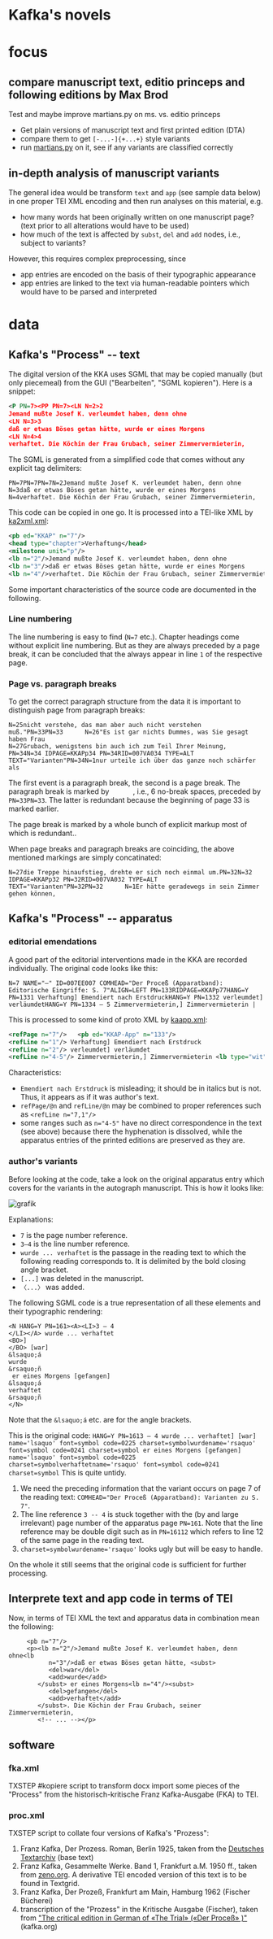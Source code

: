 Kafka's novels
=====
# focus

## compare manuscript text, editio princeps and following editions by Max Brod
Test and maybe improve martians.py on ms. vs. editio princeps
* Get plain versions of manuscript text and first printed edition (DTA)
* compare them to get `[-...-]{+...+}` style variants
* run [martians.py](https://github.com/dh-trier/martian/blob/master/collation/martians.py) on it, see if any variants are classified correctly

## in-depth analysis of manuscript variants
The general idea would be transform `text` and `app` (see sample data below) in one proper TEI XML encoding and then run analyses on this material, e.g.
* how many words hat been originally written on one manuscript page? (text prior to all alterations would have to be used)
* how much of the text is affected by `subst`, `del` and `add` nodes, i.e., subject to variants?

However, this requires complex preprocessing, since 
* app entries are encoded on the basis of their typographic appearance 
* app entries are linked to the text via human-readable pointers which would have to be parsed and interpreted

# data

## Kafka's "Process" -- text
The digital version of the KKA uses SGML that may be copied manually (but only piecemeal) from the GUI ("Bearbeiten", "SGML kopieren"). 
Here is a snippet: 
```xml
<P PN=7><PP PN=7><LN N=2>2 
Jemand mußte Josef K. verleumdet haben, denn ohne 
<LN N=3>3 
daß er etwas Böses getan hätte, wurde er eines Morgens 
<LN N=4>4 
verhaftet. Die Köchin der Frau Grubach, seiner Zimmervermieterin,
```
The SGML is generated from a simplified code that comes without any explicit tag delimiters:
```
PN=7PN=7PN=7N=2Jemand mußte Josef K. verleumdet haben, denn ohne
N=3daß er etwas Böses getan hätte, wurde er eines Morgens
N=4verhaftet. Die Köchin der Frau Grubach, seiner Zimmervermieterin,
```
This code can be copied in one go. It is processed into a TEI-like XML by [ka2xml.xml](ka2xml.xml):

```xml
<pb ed="KKAP" n="7"/>
<head type="chapter">Verhaftung</head>
<milestone unit="p"/>
<lb n="2"/>Jemand mußte Josef K. verleumdet haben, denn ohne
<lb n="3"/>daß er etwas Böses getan hätte, wurde er eines Morgens
<lb n="4"/>verhaftet. Die Köchin der Frau Grubach, seiner Zimmervermieterin,
```

Some important characteristics of the source code are documented in the following.

### Line numbering
The line numbering is easy to find (`N=7` etc.).
Chapter headings come without explicit line numbering.
But as they are always preceded by a page break, it can be concluded that the always appear in line `1` of the respective page.  

### Page vs. paragraph breaks
To get the correct paragraph structure from the data it is important to distinguish page from paragraph breaks:
```
N=25nicht verstehe, das man aber auch nicht verstehen muß."PN=33PN=33      N=26"Es ist gar nichts Dummes, was Sie gesagt haben Frau
N=27Grubach, wenigstens bin auch ich zum Teil Ihrer Meinung,
PN=34N=34 IDPAGE=KKAPp34 PN=34RID=007VA034 TYPE=ALT TEXT="Varianten"PN=34N=1nur urteile ich über das ganze noch schärfer als
```
The first event is a paragraph break, the second is a page break. 
The paragraph break is marked by `      `, i.e., 6 no-break spaces, preceded by `PN=33PN=33`. 
The latter is redundant because the beginning of page 33 is marked earlier.

The page break is marked by a whole bunch of explicit markup most of which is redundant..

When page breaks and paragraph breaks are coinciding, the above 
mentioned markings are simply concatinated:

`N=27die Treppe hinaufstieg, drehte er sich noch einmal um.PN=32N=32 IDPAGE=KKAPp32 PN=32RID=007VA032 TYPE=ALT TEXT="Varianten"PN=32PN=32      N=1Er hätte geradewegs in sein Zimmer gehen können,`

## Kafka's "Process" -- apparatus

### editorial emendations
A good part of the editorial interventions made in the KKA are recorded individually.
The original code looks like this:

`N=7 NAME="–" ID=007EE007 COMHEAD="Der Proceß (Apparatband): Editorische Eingriffe: S. 7"ALIGN=LEFT PN=133RIDPAGE=KKAPp77HANG=Y PN=1331 Verhaftung] Emendiert nach ErstdruckHANG=Y PN=1332 verleumdet] verläumdetHANG=Y PN=1334 – 5 Zimmervermieterin,] Zimmervermieterin |`

This is processed to some kind of proto XML by [kaapp.xml](kaapp.xml):

```xml
<refPage n="7"/>   <pb ed="KKAP-App" n="133"/>
<refLine n="1"/> Verhaftung] Emendiert nach Erstdruck
<refLine n="2"/> verleumdet] verläumdet
<refLine n="4-5"/> Zimmervermieterin,] Zimmervermieterin <lb type="wit"/>
```

Characteristics:
* `Emendiert nach Erstdruck` is misleading; it should be in italics but is not. Thus, it appears as if it was author's text.
* `refPage/@n` and `refLine/@n` may be combined to proper references such as `<refLine n="7,1"/>`
* some ranges such as `n="4-5"` have no direct correspondence in the text (see above) because there the hyphenation is dissolved, while the apparatus entries of the printed editions are preserved as they are.

### author's variants
Before looking at the code, take a look on the original apparatus entry which covers for the variants in the autograph manuscript.
This is how it looks like:

![grafik](https://github.com/gerritbruening/texthist/blob/master/kafka/sample-data/img/k-app_7%2C3-4.PNG)

Explanations:
- `7` is the page number reference.
- `3–4` is the line number reference.
- `wurde ... verhaftet` is the passage in the reading text to which the following reading corresponds to. It is delimited by the bold closing angle bracket. 
- `[...]` was deleted in the manuscript.
- `〈...〉` was added.

The following SGML code is a true representation of all these elements and their typographic rendering:
```
<N HANG=Y PN=161><A><LI>3 – 4
</LI></A> wurde ... verhaftet
<BO>]
</BO> [war] 
&lsaquo;á
wurde
&rsaquo;ñ
 er eines Morgens [gefangen] 
&lsaquo;á
verhaftet
&rsaquo;ñ
</N>
```
Note that the `&lsaquo;á` etc. are for the angle brackets.

This is the original code:
`HANG=Y PN=1613 – 4 wurde ... verhaftet] [war] name='lsaquo' font=symbol code=0225 charset=symbolwurdename='rsaquo' font=symbol code=0241 charset=symbol er eines Morgens [gefangen] name='lsaquo' font=symbol code=0225 charset=symbolverhaftetname='rsaquo' font=symbol code=0241 charset=symbol`
This is quite untidy.
1. We need the preceding information that the variant occurs on page 7 of the reading text: `COMHEAD="Der Proceß (Apparatband): Varianten zu S. 7"`.
1. The line reference `3 -- 4` is stuck together with the (by and large irrelevant) page number of the apparatus page `PN=161`. Note that the line reference may be double digit such as in `PN=16112` which refers to line 12 of the same page in the reading text.
1. `charset=symbolwurdename='rsaquo'` looks ugly but will be easy to handle.

On the whole it still seems that the original code is sufficient for further processing.

## Interprete text and app code in terms of TEI
Now, in terms of TEI XML the text and apparatus data in combination mean the following:

         <pb n="7"/>
         <p><lb n="2"/>Jemand mußte Josef K. verleumdet haben, denn ohne<lb
               n="3"/>daß er etwas Böses getan hätte, <subst>
               <del>war</del>
               <add>wurde</add>
            </subst> er eines Morgens<lb n="4"/><subst>
               <del>gefangen</del>
               <add>verhaftet</add>
            </subst>. Die Köchin der Frau Grubach, seiner Zimmervermieterin,
            <!-- ... --></p>
            
            
## software

### fka.xml
TXSTEP #kopiere script to transform docx import some pieces of the "Process" from the historisch-kritische Franz Kafka-Ausgabe (FKA) to TEI.

### proc.xml
TXSTEP script to collate four versions of Kafka's "Prozess": 
1. Franz Kafka, Der Prozess. Roman, Berlin 1925, taken from the [Deutsches Textarchiv](http://www.deutschestextarchiv.de/dtaq/book/show/kafka_prozess_1925) (base text)
1. Franz Kafka, Gesammelte Werke. Band 1, Frankfurt a.M. 1950 ff., taken from [zeno.org](http://www.zeno.org/Literatur/M/Kafka,+Franz/Romane/Der+Proze%C3%9F). A derivative TEI encoded version of this text is to be found in Textgrid.
2. Franz Kafka, Der Prozeß, Frankfurt am Main, Hamburg 1962 (Fischer Bücherei)
3. transcription of the "Prozess" in the Kritische Ausgabe (Fischer), taken from ["The critical edition in German of «The Trial» («Der Proceß» )"](http://www.kafka.org/index.php?trial) (kafka.org)